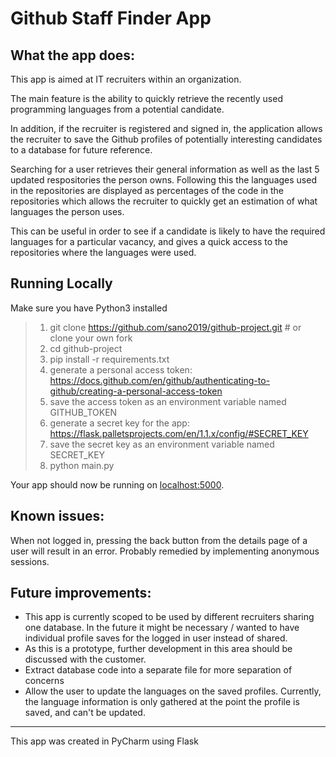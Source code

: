 # Github Staff Finder App

## What the app does:
This app is aimed at IT recruiters within an organization.

The main feature is the ability to quickly retrieve the recently used programming languages from a potential candidate.

In addition, if the recruiter is registered and signed in, the application allows the recruiter to save the Github profiles of potentially interesting candidates to a database for future reference.

Searching for a user retrieves their general information as well as the last 5 updated respositories the person owns. Following this the languages used in the repositories are displayed as percentages of the code in the repositories which allows the recruiter to quickly get an estimation of what languages the person uses.

This can be useful in order to see if a candidate is likely to have the required languages for a particular vacancy, and gives a quick access to the repositories where the languages were used.

## Running Locally

Make sure you have Python3 installed


>1. git clone https://github.com/sano2019/github-project.git # or clone your own fork
>2. cd github-project
>3. pip install -r requirements.txt
>4. generate a personal access token: https://docs.github.com/en/github/authenticating-to-github/creating-a-personal-access-token
>5. save the access token as an environment variable named GITHUB_TOKEN
>6. generate a secret key for the app: https://flask.palletsprojects.com/en/1.1.x/config/#SECRET_KEY
>7. save the secret key as an environment variable named SECRET_KEY
>8. python main.py


Your app should now be running on [localhost:5000](http://localhost:5000/).

## Known issues:

When not logged in, pressing the back button from the details page of a user will result in an error. Probably remedied by implementing anonymous sessions.

## Future improvements:

* This app is currently scoped to be used by different recruiters sharing one database. In the future it might be necessary / wanted to have individual profile saves for the logged in user instead of shared.
* As this is a prototype, further development in this area should be discussed with the customer.
* Extract database code into a separate file for more separation of concerns
* Allow the user to update the languages on the saved profiles. Currently, the language information is only gathered at the point the profile is saved, and can't be updated.

---
This app was created in PyCharm using Flask